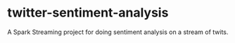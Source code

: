 # twitter-sentiment-analysis
A Spark Streaming project for doing sentiment analysis on a stream of twits.
